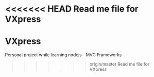 <<<<<<< HEAD
Read me file for VXpress
=======
VXpress
=======

Personal project while learning nodejs - MVC Frameworks
>>>>>>> origin/master
Read me file for VXpress